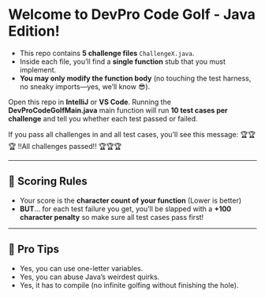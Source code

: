 # Welcome to DevPro Code Golf - Java Edition! 


- This repo contains **5 challenge files** `ChallengeX.java`.
- Inside each file, you’ll find a **single function** stub that you must implement.
- **You may only modify the function body** (no touching the test harness, no sneaky imports—yes, we’ll know 😎).

Open this repo in **IntelliJ** or **VS Code**. Running the **DevProCodeGolfMain.java** main function will run **10 test cases per challenge** and tell you whether each test passed or failed.

If you pass all challenges in and all test cases, you’ll see this message:  🏆🏆🏆 !!All challenges passed!! 🏆🏆🏆

---

## 🎯 Scoring Rules

- Your score is the **character count of your function** (Lower is better)
- **BUT**... for each test failure you get, you’ll be slapped with a **+100 character penalty** so make sure all test cases pass first!

---

## 🚨 Pro Tips

- Yes, you can use one-letter variables.
- Yes, you can abuse Java’s weirdest quirks.
- Yes, it has to compile (no infinite golfing without finishing the hole).

